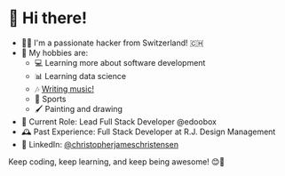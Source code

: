 # 👋 Hi there!

- 👨‍💻 I'm a passionate hacker from Switzerland! 🇨🇭
- 🎸 My hobbies are:
  - 💻 Learning more about software development
  - 📊 Learning data science
  - 🎶 [Writing music!](https://open.spotify.com/intl-de/artist/6gxyJ4bn8G7z7FN3S1e0hH?si=Dg7zQ3zWRXC1FpjcLU5XfA)
  - 🏅 Sports
  - 🖌️ Painting and drawing
- 💼 Current Role: Lead Full Stack Developer @edoobox 
- 🕰️ Past Experience: Full Stack Developer at R.J. Design Management
- 🔗 LinkedIn: [@christopherjameschristensen](https://www.linkedin.com/in/christopherjameschristensen/)

Keep coding, keep learning, and keep being awesome! 😊🌟

<!--
## Tech Stack 🛠️
- **Frontend:** _Your favorite frontend technologies here_
- **Backend:** _Your favorite backend technologies here_
- **Data Science:** _Your data science tools here_

## Hobbies & Interests 🎸📚
- **Music:** _Your favorite instruments or genres_
- **Learning:** Always curious about life, the universe, and everything!-->




